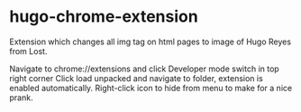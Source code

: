 # hugo-chrome-extension

Extension which changes all img tag on html pages to image of Hugo Reyes from Lost. 

Navigate to chrome://extensions and click Developer mode switch in top right corner
Click load unpacked and navigate to folder, extension is enabled automatically. 
Right-click icon to hide from menu to make for a nice prank. 
